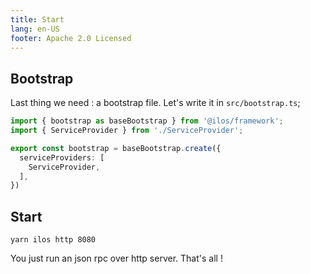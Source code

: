 ```yaml
---
title: Start
lang: en-US
footer: Apache 2.0 Licensed
---
```

## Bootstrap
Last thing we need : a bootstrap file. Let's write it in `src/bootstrap.ts`;


```ts
import { bootstrap as baseBootstrap } from '@ilos/framework';
import { ServiceProvider } from './ServiceProvider';

export const bootstrap = baseBootstrap.create({
  serviceProviders: [
    ServiceProvider,
  ],
})
```

## Start
```shell
yarn ilos http 8080
```

You just run an json rpc over http server. That's all !
